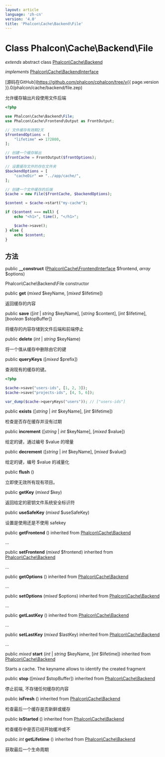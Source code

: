 ```yaml
---
layout: article
language: 'zh-cn'
version: '4.0'
title: 'Phalcon\Cache\Backend\File'
---
```

# Class **Phalcon\Cache\Backend\File**

*extends* abstract class [Phalcon\Cache\Backend](Phalcon_Cache_Backend)

*implements* [Phalcon\Cache\BackendInterface](Phalcon_Cache_BackendInterface)

[源码在GitHub](https://github.com/phalcon/cphalcon/tree/v{{ page.version }}.0/phalcon/cache/backend/file.zep)

允许缓存输出片段使用文件后端

```php
<?php

use Phalcon\Cache\Backend\File;
use Phalcon\Cache\Frontend\Output as FrontOutput;

// 文件缓存有效期2天
$frontendOptions = [
    "lifetime" => 172800,
];

// 创建一个缓存输出
$frontCache = FrontOutput($frontOptions);

// 设置缓存文件的存在文件夹
$backendOptions = [
    "cacheDir" => "../app/cache/",
];

// 创建一个文件缓存的后端
$cache = new File($frontCache, $backendOptions);

$content = $cache->start("my-cache");

if ($content === null) {
    echo "<h1>", time(), "</h1>";

    $cache->save();
} else {
    echo $content;
}

```

## 方法

public **__construct** ([Phalcon\Cache\FrontendInterface](Phalcon_Cache_FrontendInterface) $frontend, *array* $options)

Phalcon\Cache\Backend\File constructor

public **get** (*mixed* $keyName, [*mixed* $lifetime])

返回缓存的内容

public **save** ([*int* | *string* $keyName], [*string* $content], [*int* $lifetime], [*boolean* $stopBuffer])

将缓存的内容存储到文件后端和前端停止

public **delete** (*int* | *string* $keyName)

将一个值从缓存中删除由它的键

public **queryKeys** ([*mixed* $prefix])

查询现有的缓存的键。

```php
<?php

$cache->save("users-ids", [1, 2, 3]);
$cache->save("projects-ids", [4, 5, 6]);

var_dump($cache->queryKeys("users")); // ["users-ids"]

```

public **exists** ([*string* | *int* $keyName], [*int* $lifetime])

检查是否存在缓存并没有过期

public **increment** ([*string* | *int* $keyName], [*mixed* $value])

给定的键，通过编号 $value 的增量

public **decrement** ([*string* | *int* $keyName], [*mixed* $value])

给定的键，编号 $value 的减量化

public **flush** ()

立即使无效所有现有项目。

public **getKey** (*mixed* $key)

返回给定的密钥文件系统安全标识符

public **useSafeKey** (*mixed* $useSafeKey)

设置是使用还是不使用 safekey

public **getFrontend** () inherited from [Phalcon\Cache\Backend](Phalcon_Cache_Backend)

...

public **setFrontend** (*mixed* $frontend) inherited from [Phalcon\Cache\Backend](Phalcon_Cache_Backend)

...

public **getOptions** () inherited from [Phalcon\Cache\Backend](Phalcon_Cache_Backend)

...

public **setOptions** (*mixed* $options) inherited from [Phalcon\Cache\Backend](Phalcon_Cache_Backend)

...

public **getLastKey** () inherited from [Phalcon\Cache\Backend](Phalcon_Cache_Backend)

...

public **setLastKey** (*mixed* $lastKey) inherited from [Phalcon\Cache\Backend](Phalcon_Cache_Backend)

...

public *mixed* **start** (*int* | *string* $keyName, [*int* $lifetime]) inherited from [Phalcon\Cache\Backend](Phalcon_Cache_Backend)

Starts a cache. The keyname allows to identify the created fragment

public **stop** ([*mixed* $stopBuffer]) inherited from [Phalcon\Cache\Backend](Phalcon_Cache_Backend)

停止前端, 不存储任何缓存的内容

public **isFresh** () inherited from [Phalcon\Cache\Backend](Phalcon_Cache_Backend)

检查最后一个缓存是否新鲜或缓存

public **isStarted** () inherited from [Phalcon\Cache\Backend](Phalcon_Cache_Backend)

检查缓存中是否已经开始缓冲或不

public *int* **getLifetime** () inherited from [Phalcon\Cache\Backend](Phalcon_Cache_Backend)

获取最后一个生命周期